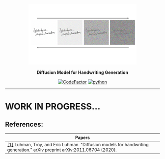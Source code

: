 <div align="center">

<img src="https://github.com/sleep3r/Diffusion-Handwriting-Generation.pytorch/raw/main/pic.png" style="height: auto; width: 70%;">

<b>Diffusion Model for Handwriting Generation</b>

[![CodeFactor](https://www.codefactor.io/repository/github/sleep3r/Diffusion-Handwriting-Generation.pytorch/badge)](https://www.codefactor.io/repository/github/sleep3r/Diffusion-Handwriting-Generation.pytorch)
[![python](https://img.shields.io/badge/python_3.10-passing-success)](https://github.com/sleep3r/garrus/badge.svg?branch=main&event=push)
</div>

----

# WORK IN PROGRESS...


## References:
|Papers|
|---|
| [[1]](https://arxiv.org/abs/2011.06704) Luhman, Troy, and Eric Luhman. "Diffusion models for handwriting generation." arXiv preprint arXiv:2011.06704 (2020). | 